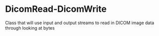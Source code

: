 # DicomRead-DicomWrite
Class that will use input and output streams to read in DICOM image data through looking at bytes

